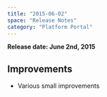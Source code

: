 ```yaml
---
title: "2015-06-02"
space: "Release Notes"
category: "Platform Portal"
---
```



**Release date: June 2nd, 2015**

## Improvements

*   Various small improvements